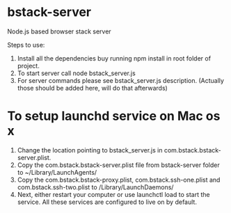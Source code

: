 bstack-server
=============

Node.js based browser stack server

Steps to use:
1. Install all the dependencies buy running npm install in root folder of project.
2. To start server call node bstack_server.js
3. For server commands please see bstack_server.js description. (Actually those should be added here, will do that afterwards)

# To setup launchd service on Mac os x
1. Change the location pointing to bstack_server.js in com.bstack.bstack-server.plist.
2. Copy the com.bstack.bstack-server.plist file from bstack-server folder to ~/Library/LaunchAgents/
3. Copy the com.bstack.bstack-proxy.plist, com.bstack.ssh-one.plist and com.bstack.ssh-two.plist to /Library/LaunchDaemons/
4. Next, either restart your computer or use launchctl load <name of plist file> to start the service. All these services are configured to live on by default.